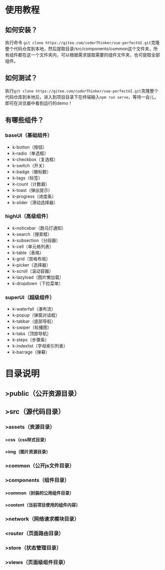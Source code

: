 # 使用教程

## 如何安装？

执行命令 `git clone https://gitee.com/coderThinker/vue-perfectUI.git`克隆整个代码仓库到本地，然后提取目录/src/components/common这个文件夹，所有组件都在这一个文件夹内，可以根据需求提取需要的组件文件夹，也可提取全部组件。

## 如何测试？

执行`git clone https://gitee.com/coderThinker/vue-perfectUI.git`克隆整个代码仓库到本地后，进入到项目目录下在终端输入`npm run serve`，等待一会儿，即可在浏览器中看到运行的demo！

## 有哪些组件？

### baseUI（基础组件）

* k-button（按钮）
* k-radio（单选框）
* k-checkbox（复选框）
* k-switch（开关）
* k-badge（徽标数）
* k-tags（标签）
* k-count（计数器）
* k-toast（弹出提示） 
* k-progress（进度条）
* k-slider（滑动选择器）

### highUI（高级组件）

* k-noticebar（跑马灯通知）
* k-search（搜索框）
* k-subsection（分段器）
* k-cell（单元格列表）
* k-table（表格）
* k-grid（宫格布局）
* k-picker（选择器）
* k-scroll（滚动容器）
* k-lazyload（图片懒加载）
* k-dropdown（下拉菜单）

### superUI（超级组件）

* k-waterfall（瀑布流）
* k-popup（弹窗对话框）
* k-tabbar（底部导航）
* k-swiper（轮播图）
* k-tabs（顶部导航）
* k-steps（步骤条）
* k-indexlist（字母索引列表）
* k-barrage（弹幕）

# 目录说明

## >public（公开资源目录）

## >src（源代码目录）

###   >assets（资源目录）

####      >css（css样式目录）

####      >img（图片资源目录）

###   >common（公开js文件目录）

###   >components（组件目录）

####   >common（封装的公用组件目录）

####   >content（当前项目使用的组件内容）

###   >network（网络请求模块目录）

###   <router（页面路由目录）

###   >store（状态管理目录）

###   >views（页面级组件目录）













